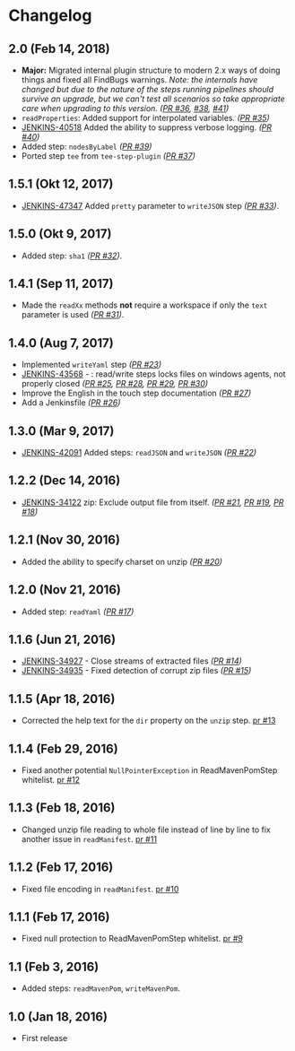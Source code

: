 # Changelog

## 2.0 (Feb 14, 2018)
* __Major:__ Migrated internal plugin structure to modern 2.x ways of doing things and fixed all FindBugs warnings. 
_Note: the internals have changed but due to the nature of the steps running pipelines should survive an upgrade, but we can't test all scenarios so take appropriate care when upgrading to this version._ _([PR #36](https://github.com/jenkinsci/pipeline-utility-steps-plugin/pull/36), [#38](https://github.com/jenkinsci/pipeline-utility-steps-plugin/pull/38), [#41](https://github.com/jenkinsci/pipeline-utility-steps-plugin/pull/41))_
* `readProperties`: Added support for interpolated variables. _([PR #35](https://github.com/jenkinsci/pipeline-utility-steps-plugin/pull/35))_
* [JENKINS-40518](https://issues.jenkins-ci.org/browse/JENKINS-40518) Added the ability to suppress verbose logging. _([PR #40](https://github.com/jenkinsci/pipeline-utility-steps-plugin/pull/40))_
* Added step: `nodesByLabel` _([PR #39](https://github.com/jenkinsci/pipeline-utility-steps-plugin/pull/39))_
* Ported step `tee` from `tee-step-plugin` _([PR #37](https://github.com/jenkinsci/pipeline-utility-steps-plugin/pull/37))_

## 1.5.1 (Okt 12, 2017)
* [JENKINS-47347](https://issues.jenkins-ci.org/browse/JENKINS-47347) Added `pretty` parameter to `writeJSON` step _([PR #33](https://github.com/jenkinsci/pipeline-utility-steps-plugin/pull/33))_.

## 1.5.0 (Okt 9, 2017)
* Added step: `sha1` _([PR #32](https://github.com/jenkinsci/pipeline-utility-steps-plugin/pull/32))_.

## 1.4.1 (Sep 11, 2017)
* Made the `readXx` methods **not** require a workspace if only the `text` parameter is used _([PR #31](https://github.com/jenkinsci/pipeline-utility-steps-plugin/pull/31))_.

## 1.4.0 (Aug 7, 2017)
* Implemented `writeYaml` step _([PR #23](https://github.com/jenkinsci/pipeline-utility-steps-plugin/pull/23))_
* [JENKINS-43568](https://issues.jenkins-ci.org/browse/JENKINS-43568) - : read/write steps locks files on windows agents, not properly closed _([PR #25](https://github.com/jenkinsci/pipeline-utility-steps-plugin/pull/25), [PR #28](https://github.com/jenkinsci/pipeline-utility-steps-plugin/pull/28), [PR #29](https://github.com/jenkinsci/pipeline-utility-steps-plugin/pull/29), [PR #30](https://github.com/jenkinsci/pipeline-utility-steps-plugin/pull/30))_
* Improve the English in the touch step documentation _([PR #27](https://github.com/jenkinsci/pipeline-utility-steps-plugin/pull/27))_
* Add a Jenkinsfile _([PR #26](https://github.com/jenkinsci/pipeline-utility-steps-plugin/pull/26))_

## 1.3.0 (Mar 9, 2017)
* [JENKINS-42091](https://issues.jenkins-ci.org/browse/JENKINS-42091) Added steps: `readJSON` and `writeJSON` _([PR #22](https://github.com/jenkinsci/pipeline-utility-steps-plugin/pull/22))_

## 1.2.2 (Dec 14, 2016)
* [JENKINS-34122](https://issues.jenkins-ci.org/browse/JENKINS-34122) zip: Exclude output file from itself. _([PR #21](https://github.com/jenkinsci/pipeline-utility-steps-plugin/pull/21), [PR #19](https://github.com/jenkinsci/pipeline-utility-steps-plugin/pull/19), [PR #18](https://github.com/jenkinsci/pipeline-utility-steps-plugin/pull/18))_

## 1.2.1 (Nov 30, 2016)
* Added the ability to specify charset on unzip _([PR #20](https://github.com/jenkinsci/pipeline-utility-steps-plugin/pull/20))_

## 1.2.0 (Nov 21, 2016)
* Added step: `readYaml` _([PR #17](https://github.com/jenkinsci/pipeline-utility-steps-plugin/pull/17))_

## 1.1.6 (Jun 21, 2016)

* [JENKINS-34927](https://issues.jenkins-ci.org/browse/JENKINS-34927) - Close streams of extracted files _([PR #14](https://github.com/jenkinsci/pipeline-utility-steps-plugin/pull/14))_
* [JENKINS-34935](https://issues.jenkins-ci.org/browse/JENKINS-34935) - Fixed detection of corrupt zip files _([PR #15](https://github.com/jenkinsci/pipeline-utility-steps-plugin/pull/15))_

## 1.1.5 (Apr 18, 2016)
* Corrected the help text for the `dir` property on the `unzip` step. [pr #13](https://github.com/jenkinsci/pipeline-utility-steps-plugin/pull/13)

## 1.1.4 (Feb 29, 2016)
* Fixed another potential `NullPointerException` in ReadMavenPomStep whitelist. [pr #12](https://github.com/jenkinsci/pipeline-utility-steps-plugin/pull/12)

## 1.1.3 (Feb 18, 2016)
* Changed unzip file reading to whole file instead of line by line to fix another issue in `readManifest`. [pr #11](https://github.com/jenkinsci/pipeline-utility-steps-plugin/pull/11)

## 1.1.2 (Feb 17, 2016)
* Fixed file encoding in `readManifest`. [pr #10](https://github.com/jenkinsci/pipeline-utility-steps-plugin/pull/10)

## 1.1.1 (Feb 17, 2016)
* Fixed null protection to ReadMavenPomStep whitelist. [pr #9](https://github.com/jenkinsci/pipeline-utility-steps-plugin/pull/9)

## 1.1 (Feb 3, 2016)
* Added steps: `readMavenPom`, `writeMavenPom`.

## 1.0 (Jan 18, 2016)
* First release
